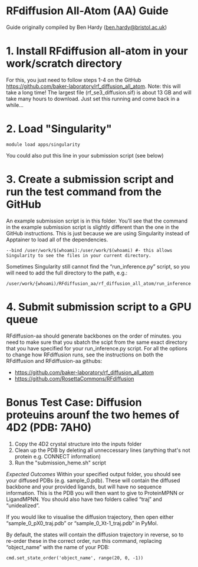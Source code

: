 # RFdiffusion All-Atom (AA) Guide 
Guide originally compiled by Ben Hardy (ben.hardy@bristol.ac.uk)

# 1. Install RFdiffusion all-atom in your work/scratch directory 
For this, you just need to follow steps 1-4 on the GitHub https://github.com/baker-laboratory/rf_diffusion_all_atom. Note: this will take a long time! The largest file (rf_se3_diffusion.sif) is about 13 GB and will take many hours to download. Just set this running and come back in a while...

# 2. Load "Singularity"
```
module load apps/singularity
```
You could also put this line in your submission script (see below) 

# 3. Create a submission script and run the test command from the GitHub 
An example submission script is in this folder. You’ll see that the command in the example submission script is slightly different than the one in the GitHub instructions. This is just because we are using Singularity instead of Apptainer to load all of the dependencies. 
```
--bind /user/work/$(whoami):/user/work/$(whoami) #- this allows Singularity to see the files in your current directory.
```
Sometimes Singularity still cannot find the “run_inference.py” script, so you will need to add the full directory to the path, e.g.: 
 ```
/user/work/{whoami)/RFdiffusion_aa/rf_diffusion_all_atom/run_inference.py 
```
# 4. Submit submission script to a GPU queue 
RFdiffusion-aa should generate backbones on the order of minutes. you need to make sure that you sbatch the scipt from the same exact directory that you have specified for your run_inference.py script. For all the options to change how RFdiffusion runs, see the instructions on both the RFdiffusion and RFdiffusion-aa githubs:
- https://github.com/baker-laboratory/rf_diffusion_all_atom  
- https://github.com/RosettaCommons/RFdiffusion

# Bonus Test Case: Diffusion proteuins arounf the two hemes of 4D2 (PDB: 7AH0) 
1. Copy the 4D2 crystal structure into the inputs folder
2. Clean up the PDB by deleting all unneccessary lines (anything that's not protein e.g. CONNECT information)
3. Run the "submission_heme.sh" script

*Expected Outcomes*
Within your specified output folder, you should see your diffused PDBs (e.g. sample_0.pdb). These will contain the diffused backbone and your provided ligands, but will have no sequence information. This is the PDB you will then want to give to ProteinMPNN or LigandMPNN. You should also have two folders called “traj” and “unidealized”. 

If you would like to visualise the diffusion trajectory, then open either “sample_0_pX0_traj.pdb” or “sample_0_Xt-1_traj.pdb” in PyMol. 

By default, the states will contain the diffusion trajectory in reverse, so to re-order these in the correct order, run this command, replacing “object_name” with the name of your PDB: 
```
cmd.set_state_order('object_name', range(20, 0, -1))
```
